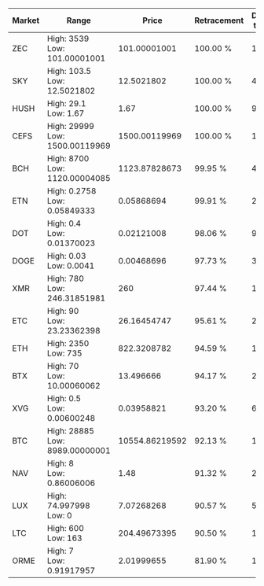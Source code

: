 | Market | Range | Price| Retracement | Doubles to 50% |
| --- | --- | --- | --- | --- |
| ZEC | High: 3539<br />Low: 101.00001001 | 101.00001001 | 100.00 % | 18.02 |
| SKY | High: 103.5<br />Low: 12.5021802 | 12.5021802 | 100.00 % | 4.64 |
| HUSH | High: 29.1<br />Low: 1.67 | 1.67 | 100.00 % | 9.21 |
| CEFS | High: 29999<br />Low: 1500.00119969 | 1500.00119969 | 100.00 % | 10.50 |
| BCH | High: 8700<br />Low: 1120.00004085 | 1123.87828673 | 99.95 % | 4.37 |
| ETN | High: 0.2758<br />Low: 0.05849333 | 0.05868694 | 99.91 % | 2.85 |
| DOT | High: 0.4<br />Low: 0.01370023 | 0.02121008 | 98.06 % | 9.75 |
| DOGE | High: 0.03<br />Low: 0.0041 | 0.00468696 | 97.73 % | 3.64 |
| XMR | High: 780<br />Low: 246.31851981 | 260 | 97.44 % | 1.97 |
| ETC | High: 90<br />Low: 23.23362398 | 26.16454747 | 95.61 % | 2.16 |
| ETH | High: 2350<br />Low: 735 | 822.3208782 | 94.59 % | 1.88 |
| BTX | High: 70<br />Low: 10.00060062 | 13.496666 | 94.17 % | 2.96 |
| XVG | High: 0.5<br />Low: 0.00600248 | 0.03958821 | 93.20 % | 6.39 |
| BTC | High: 28885<br />Low: 8989.00000001 | 10554.86219592 | 92.13 % | 1.79 |
| NAV | High: 8<br />Low: 0.86006006 | 1.48 | 91.32 % | 2.99 |
| LUX | High: 74.997998<br />Low: 0 | 7.07268268 | 90.57 % | 5.30 |
| LTC | High: 600<br />Low: 163 | 204.49673395 | 90.50 % | 1.87 |
| ORME | High: 7<br />Low: 0.91917957 | 2.01999655 | 81.90 % | 1.96 |
